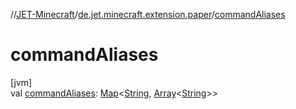 //[JET-Minecraft](../../index.md)/[de.jet.minecraft.extension.paper](index.md)/[commandAliases](command-aliases.md)

# commandAliases

[jvm]\
val [commandAliases](command-aliases.md): [Map](https://kotlinlang.org/api/latest/jvm/stdlib/kotlin.collections/-map/index.html)&lt;[String](https://kotlinlang.org/api/latest/jvm/stdlib/kotlin/-string/index.html), [Array](https://kotlinlang.org/api/latest/jvm/stdlib/kotlin/-array/index.html)&lt;[String](https://kotlinlang.org/api/latest/jvm/stdlib/kotlin/-string/index.html)&gt;&gt;
